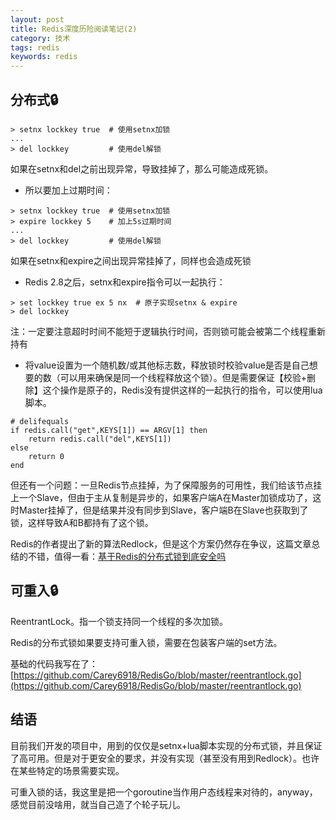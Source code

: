 ```yaml
---
layout: post
title: Redis深度历险阅读笔记(2)
category: 技术
tags: redis
keywords: redis
---
```


## 分布式🔒

```
> setnx lockkey true  # 使用setnx加锁
...
> del lockkey         # 使用del解锁
```

如果在setnx和del之前出现异常，导致挂掉了，那么可能造成死锁。
- 所以要加上过期时间：

```
> setnx lockkey true  # 使用setnx加锁
> expire lockkey 5    # 加上5s过期时间
...
> del lockkey         # 使用del解锁
```

如果在setnx和expire之间出现异常挂掉了，同样也会造成死锁
- Redis 2.8之后，setnx和expire指令可以一起执行：

```
> set lockkey true ex 5 nx  # 原子实现setnx & expire
> del lockkey
```

注：一定要注意超时时间不能短于逻辑执行时间，否则锁可能会被第二个线程重新持有
- 将value设置为一个随机数/或其他标志数，释放锁时校验value是否是自己想要的数（可以用来确保是同一个线程释放这个锁）。但是需要保证【校验+删除】这个操作是原子的，Redis没有提供这样的一起执行的指令，可以使用lua脚本。

```
# delifequals 
if redis.call("get",KEYS[1]) == ARGV[1] then
    return redis.call("del",KEYS[1]) 
else
    return 0
end
```

但还有一个问题：一旦Redis节点挂掉，为了保障服务的可用性，我们给该节点挂上一个Slave，但由于主从复制是异步的，如果客户端A在Master加锁成功了，这时Master挂掉了，但是结果并没有同步到Slave，客户端B在Slave也获取到了锁，这样导致A和B都持有了这个锁。

Redis的作者提出了新的算法Redlock，但是这个方案仍然存在争议，这篇文章总结的不错，值得一看：[基于Redis的分布式锁到底安全吗](http://zhangtielei.com/posts/blog-redlock-reasoning.html)

## 可重入🔒
ReentrantLock。指一个锁支持同一个线程的多次加锁。

Redis的分布式锁如果要支持可重入锁，需要在包装客户端的set方法。

基础的代码我写在了：[https://github.com/Carey6918/RedisGo/blob/master/reentrantlock.go](https://github.com/Carey6918/RedisGo/blob/master/reentrantlock.go)

## 结语
目前我们开发的项目中，用到的仅仅是setnx+lua脚本实现的分布式锁，并且保证了高可用。但是对于更安全的要求，并没有实现（甚至没有用到Redlock）。也许在某些特定的场景需要实现。

可重入锁的话，我这里是把一个goroutine当作用户态线程来对待的，anyway，感觉目前没啥用，就当自己造了个轮子玩儿。